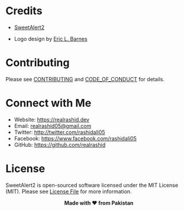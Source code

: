 # Credits

*   [SweetAlert2](https://github.com/sweetalert2/sweetalert2)

* Logo design by [Eric L. Barnes](https://ericlbarnes.com)

# Contributing

Please see [CONTRIBUTING](https://github.com/realrashid/sweet-alert/blob/master/CONTRIBUTING.md) and [CODE_OF_CONDUCT](https://github.com/realrashid/sweet-alert/blob/master/CODE_OF_CONDUCT.md) for details.

# Connect with Me

*   Website: https://realrashid.dev
*   Email: realrashid05@gmail.com
*   Twitter: http://twitter.com/rashidali05
*   Facebook: https://www.facebook.com/rashidali05
*   GitHub: https://github.com/realrashid

# License

SweetAlert2 is open-sourced software licensed under the MIT License (MIT). Please see [License File](LICENSE.md) for more information.

<p align="center"> <b>Made with ❤️ from Pakistan<b> </p>
